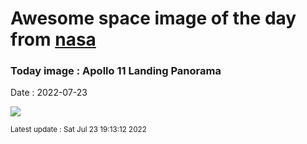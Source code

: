 
# Awesome space image of the day from [nasa](https://api.nasa.gov/)

### Today image : Apollo 11 Landing Panorama

Date : 2022-07-23


![](https://apod.nasa.gov/apod/image/2207/a11pan1040226lftsm600.jpg)

<small>Latest update : Sat Jul 23 19:13:12 2022</small>


